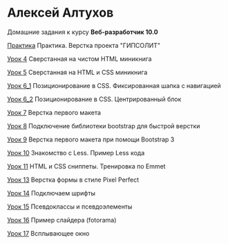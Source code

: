 # Алексей Алтухов
Домашние задания к курсу **Веб-разработчик 10.0**


[Практика](https://alexeyaltukhov.github.io/Practice/ "PracticeProject")  Практика. Верстка проекта "ГИПСОЛИТ"


[Урок 4](https://alexeyaltukhov.github.io/Lesson_4/ "MiniCoffeeBookHTML")  Сверстанная на чистом HTML миникнига


[Урок 5](https://alexeyaltukhov.github.io/Lesson_5/ "MiniCoffeeBook")  Сверстанная на HTML и CSS миникнига


[Урок 6_1](https://alexeyaltukhov.github.io/Lesson_6_1/ "FixedNavi")  Позиционирование в CSS. Фиксированная шапка с навигацией


[Урок 6_2](https://alexeyaltukhov.github.io/Lesson_6_2/ "CenterBox")  Позиционирование в CSS. Центрированный блок


[Урок 7](https://alexeyaltukhov.github.io/Lesson_7/ "FirstMaket")  Верстка первого макета


[Урок 8](https://alexeyaltukhov.github.io/Lesson_8/ "FirstBootstrap")  Подключение библиотеки bootstrap для быстрой верстки


[Урок 9](https://alexeyaltukhov.github.io/Lesson_9/ "FirstMaketBootstrap")  Верстка первого макета при помощи Bootstrap 3


[Урок 10](https://github.com/AlexeyAltukhov/AlexeyAltukhov.github.io/tree/master/Lesson_10/ "TestLess")  Знакомство с Less. Пример Less кода


[Урок 11](https://github.com/AlexeyAltukhov/AlexeyAltukhov.github.io/tree/master/Lesson_11/ "HelloSnippet")  HTML и CSS сниппеты. Тренировка по Emmet


[Урок 13](https://alexeyaltukhov.github.io/Lesson_13/ "PixelForm")  Верстка формы в стиле Pixel Perfect


[Урок 14](https://alexeyaltukhov.github.io/Lesson_14/ "AddFonts")  Подключаем шрифты


[Урок 15](https://alexeyaltukhov.github.io/Lesson_15/ "PseudoCLassElem")  Псевдоклассы и псевдоэлементы


[Урок 16](https://alexeyaltukhov.github.io/Lesson_16/ "SliderFotorama")  Пример слайдера (fotorama)


[Урок 17](https://alexeyaltukhov.github.io/Lesson_17/ "SimpleModal")  Всплывающее окно
